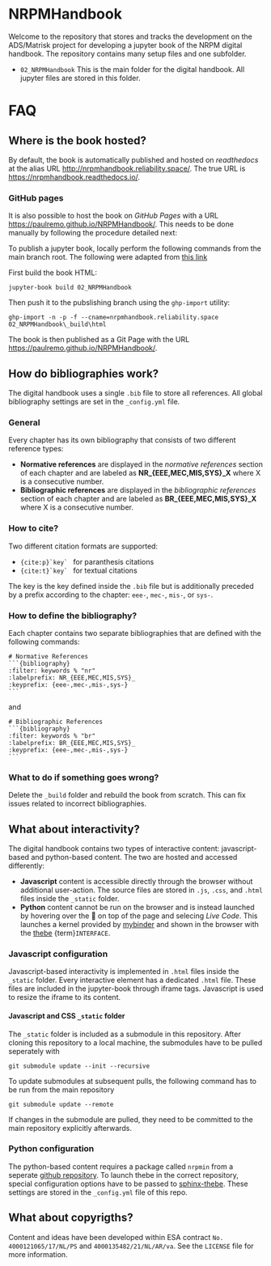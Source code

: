 # NRPMHandbook
Welcome to the repository that stores and tracks the development on the ADS/Matrisk project for developing a jupyter book of the NRPM digital handbook. The repository contains many setup files and one subfolder.

- `02_NRPMHandbook` This is the main folder for the digital handbook. All jupyter files are stored in this folder.

# FAQ

## Where is the book hosted?
By default, the book is automatically published and hosted on *readthedocs* at the alias URL http://nrpmhandbook.reliability.space/. The true URL is https://nrpmhandbook.readthedocs.io/. 

### GitHub pages
It is also possible to host the book on *GitHub Pages* with a URL https://paulremo.github.io/NRPMHandbook/. This needs to be done manually by following the procedure detailed next:

To publish a jupyter book, locally perform the following commands from the main branch root. The following were adapted from [this link](https://jupyterbook.org/start/publish.html)

First build the book HTML:
```
jupyter-book build 02_NRPMHandbook
```

Then push it to the pubslishing branch using the `ghp-import` utility:
```
ghp-import -n -p -f --cname=nrpmhandbook.reliability.space 02_NRPMHandbook\_build\html
```

The book is then published as a Git Page with the URL https://paulremo.github.io/NRPMHandbook/.

## How do bibliographies work?
The digital handbook uses a single `.bib` file to store all references. All global bibliography settings are set in the `_config.yml` file.

### General
Every chapter has its own bibliography that consists of two different reference types:
- **Normative references** are displayed in the *normative references* section of each chapter and are labeled as **NR_{EEE,MEC,MIS,SYS}_X** where X is a consecutive number.
- **Bibliographic references** are displayed in the *bibliographic references* section of each chapter and are labeled as **BR_{EEE,MEC,MIS,SYS}_X** where X is a consecutive number.

### How to cite?
Two different citation formats are supported: 
- ``{cite:p}`key` `` for paranthesis citations
- ``{cite:t}`key` `` for textual citations
 
The key is the key defined inside the `.bib` file but is additionally preceded by a prefix according to the chapter: `eee-`, `mec-`, `mis-`, or `sys-`. 

### How to define the bibliography?
Each chapter contains two separate bibliographies that are defined with the following commands:
````
# Normative References
```{bibliography}
:filter: keywords % "nr"
:labelprefix: NR_{EEE,MEC,MIS,SYS}_
:keyprefix: {eee-,mec-,mis-,sys-}
```
````
and
````
# Bibliographic References
```{bibliography}
:filter: keywords % "br"
:labelprefix: BR_{EEE,MEC,MIS,SYS}_
:keyprefix: {eee-,mec-,mis-,sys-}
```
````

### What to do if something goes wrong?
Delete the `_build` folder and rebuild the book from scratch. This can fix issues related to incorrect bibliographies.
 

## What about interactivity?
The digital handbook contains two types of interactive content: javascript-based and python-based content. The two are hosted and accessed differently:

- **Javascript** content is accessible directly through the browser without additional user-action. The source files are stored in `.js`, `.css`, and `.html` files inside the `_static` folder.
- **Python** content cannot be run on the browser and is instead launched by hovering over the :rocket: on top of the page and selecing *Live Code*. This launches a kernel provided by [mybinder](https://mybinder.org/) and shown in the browser with the [thebe](https://github.com/executablebooks/thebe) {term}`INTERFACE`. 

### Javascript configuration
Javascript-based interactivity is implemented in `.html` files inside the `_static` folder. Every interactive element has a dedicated `.html` file. These files are included in the jupyter-book through iframe tags. Javascript is used to resize the iframe to its content.

#### Javascript and CSS `_static` folder
The `_static` folder is included as a submodule in this repository. After cloning this repository to a local machine, the submodules have to be pulled seperately with
```
git submodule update --init --recursive
```
To update submodules at subsequent pulls, the following command has to be run from the main repository
```
git submodule update --remote
```
If changes in the submodule are pulled, they need to be committed to the main repository explicitly afterwards.


### Python configuration
The python-based content requires a package called `nrpmin` from a seperate [github repository](https://github.com/paulremo/NRPMInteractivity/). To launch thebe in the correct repository, special configuration options have to be passed to [sphinx-thebe](https://sphinx-thebe.readthedocs.io/en/latest/configure.html). These settings are stored in the `_config.yml` file of this repo.

## What about copyrigths?
Content and ideas have been developed within ESA contract `No. 4000121065/17/NL/PS` and `4000135482/21/NL/AR/va`. See the `LICENSE` file for more information.

